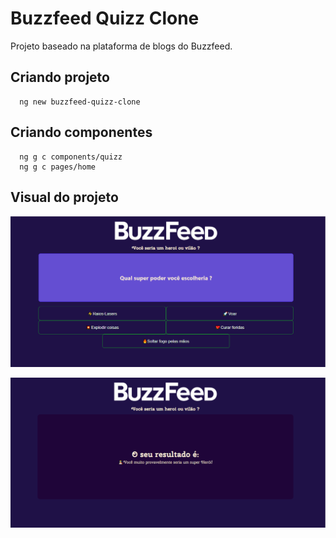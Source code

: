 # Buzzfeed Quizz Clone
Projeto baseado na plataforma de blogs do Buzzfeed.

## Criando projeto
```
  ng new buzzfeed-quizz-clone
```

## Criando componentes
```
  ng g c components/quizz
  ng g c pages/home
```
## Visual do projeto
<p align="center">
  <img src=".github/buzzFeedQuestions.png" width="600">
</p>
<p align="center">
  <img src=".github/buzzFeedResult.png" width="600">
</p>
